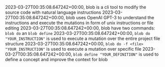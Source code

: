2023-03-27T00:35:08.647242+00:00, blob is a cli tool to modify the source code with natural language instructions
2023-03-27T00:35:08.647242+00:00, blob uses OpenAI GPT-3 to understand the instructions and execute the mutations in form of unix instructions or file editing
2023-03-27T00:35:08.647242+00:00, blob have two commands: `blob do` an `blob define`
2023-03-27T00:35:08.647242+00:00, `blob do "YOUR_INSTRUCTION"` is used to execute a mutation over the entire project file structure
2023-03-27T00:35:08.647242+00:00, `blob do -f <file> "YOUR_INSTRUCTION"` is used to execute a mutation over specific file
2023-03-27T00:35:08.647242+00:00, `blob define "YOUR_DEFINITION"` is used to define a concept and improve the context for blob
